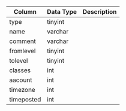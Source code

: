 | Column     | Data Type | Description |
| ---------- | --------- | ----------- |
| type       | tinyint   |             |
| name       | varchar   |             |
| comment    | varchar   |             |
| fromlevel  | tinyint   |             |
| tolevel    | tinyint   |             |
| classes    | int       |             |
| aacount    | int       |             |
| timezone   | int       |             |
| timeposted | int       |             |